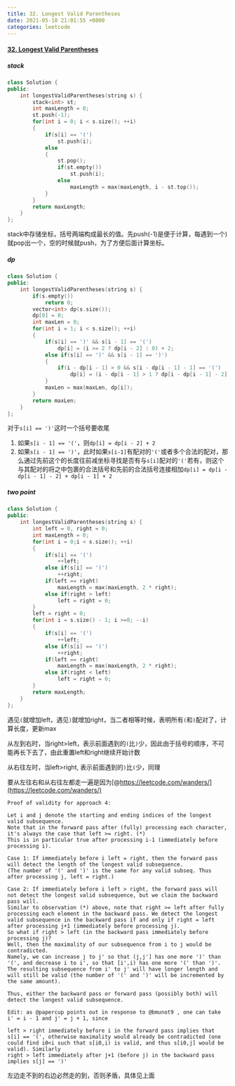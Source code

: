 ```yaml
---
title: 32. Longest Valid Parentheses
date: 2021-05-10 21:01:55 +0800
categories: leetcode
---
```

#### [32. Longest Valid Parentheses](https://leetcode.com/problems/longest-valid-parentheses/)

##### stack
```c++
class Solution {
public:
    int longestValidParentheses(string s) {
        stack<int> st;
        int maxLength = 0;
        st.push(-1);
        for(int i = 0; i < s.size(); ++i)
        {
            if(s[i] == '(')
                st.push(i);
            else
            {
                st.pop();
                if(st.empty())
                    st.push(i);
                else
                    maxLength = max(maxLength, i - st.top());
            }
        }
        return maxLength;
    }
};
```

stack中存储坐标，括号两端构成最长的值。先push(-1)是便于计算，每遇到一个)就pop出一个，空的时候就push，为了方便后面计算坐标。

##### dp
```c++
class Solution {
public:
    int longestValidParentheses(string s) {
        if(s.empty())
            return 0;
        vector<int> dp(s.size());
        dp[0] = 0;
        int maxLen = 0;
        for(int i = 1; i < s.size(); ++i)
        {
            if(s[i] == ')' && s[i - 1] == '(')
                dp[i] = (i >= 2 ? dp[i - 2] : 0) + 2;
            else if(s[i] == ')' && s[i - 1] == ')')
            {
                if(i - dp[i - 1] > 0 && s[i - dp[i - 1] - 1] == '(')
                    dp[i] = (i - dp[i - 1] > 1 ? dp[i - dp[i - 1] - 2] : 0) + dp[i - 1] + 2;
            }
            maxLen = max(maxLen, dp[i]);
        }
        return maxLen;
    }
};
```

对于`s[i] == ')'`这时一个括号要收尾

1. 如果`s[i - 1] == '('`，则`dp[i] = dp[i - 2] + 2`
2. 如果`s[i - 1] == ')'`，此时如果`s[i-1]`有配对的`'('`或者多个合法的配对，那么通过先前这个的长度往前减坐标寻找是否有与`s[i]`配对的`'('`若有，则这个与其配对的将之中包裹的合法括号和先前的合法括号连接相加`dp[i] = dp[i - dp[i - 1] - 2] + dp[i - 1] + 2`
   
##### two point
```c++
class Solution {
public:
    int longestValidParentheses(string s) {
        int left = 0, right = 0;
        int maxLength = 0;
        for(int i = 0;i < s.size(); ++i)
        {
            if(s[i] == '(')
                ++left;
            else if(s[i] == ')')
                ++right;
            if(left == right)
                maxLength = max(maxLength, 2 * right);
            else if(right > left)
                left = right = 0;
        }
        left = right = 0;
        for(int i = s.size() - 1; i >=0; --i)
        {
            if(s[i] == '(')
                ++left;
            else if(s[i] == ')')
                ++right;
            if(left == right)
                maxLength = max(maxLength, 2 * right);
            else if(right < left)
                left = right = 0;
        }
        return maxLength;
    }
};
```

遇见`(`就增加left，遇见`)`就增加right，当二者相等时候，表明所有`(`和`)`配对了，计算长度，更新max

从左到右时，当right>left，表示前面遇到的`(`比`)`少，因此由于括号的顺序，不可能再长下去了，由此重置left和right继续开始计数

从右往左时，当left>right, 表示前面遇到的`)`比`(`少，同理

要从左往右和从右往左都走一遍是因为[@https://leetcode.com/wanders/](https://leetcode.com/wanders/)
```
Proof of validity for approach 4:

Let i and j denote the starting and ending indices of the longest valid subsequence.
Note that in the forward pass after (fully) processing each character, it's always the case that left >= right. (*)
This is in particular true after processing i-1 (immediately before processing i).

Case 1: If immediately before i left = right, then the forward pass will detect the length of the longest valid subsequence.
(The number of '(' and ')' is the same for any valid subseq. Thus after processing j, left = right.)

Case 2: If immediately before i left > right, the forward pass will not detect the longest valid subsequence, but we claim the backward pass will.
Similar to observation (*) above, note that right >= left after fully processing each element in the backward pass. We detect the longest valid subsequence in the backward pass if and only if right = left after processing j+1 (immediately before processing j).
So what if right > left (in the backward pass immediately before processing j)?
Well, then the maximality of our subsequence from i to j would be contradicted.
Namely, we can increase j to j' so that (j,j'] has one more ')' than '(', and decrease i to i', so that [i',i) has one more '(' than ')'.
The resulting subsequence from i' to j' will have longer length and will still be valid (the number of '(' and ')' will be incremented by the same amount).

Thus, either the backward pass or forward pass (possibly both) will detect the longest valid subsequence.

Edit: as @papercup points out in response to @bmunot9 , one can take i' = i - 1 and j' = j + 1, since

left > right immediately before i in the forward pass implies that s[i] == '(', otherwise maximality would already be contradicted (one could find i0<i such that s[i0,i) is valid, and thus s[i0,j] would be valid). Similarly
right > left immediately after j+1 (before j) in the backward pass implies s[j] == ')'
```

左边走不到的右边必然走的到，否则矛盾，具体见上面
